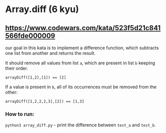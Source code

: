 # Array.diff (6 kyu)
## https://www.codewars.com/kata/523f5d21c841566fde000009

our goal in this kata is to implement a difference function, which subtracts one list from another and returns the result.

It should remove all values from list `a`, which are present in list `b` keeping their order.

    arrayDiff([1,2],[1]) == [2]

If a value is present in `b`, all of its occurrences must be removed from the other:

    arrayDiff([1,2,2,2,3],[2]) == [1,3]
    
### How to run: 
`python3 array_diff.py` - print the difference between `test_a` and `test_b`.
